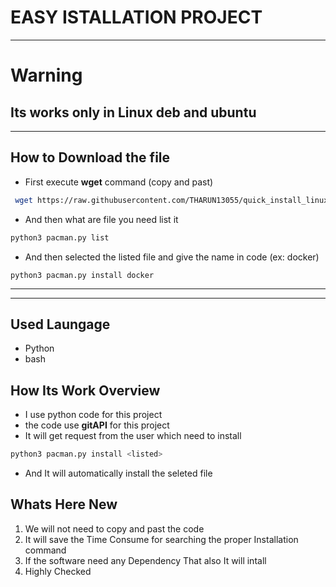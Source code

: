 # EASY ISTALLATION PROJECT

---
# Warning

## Its works only in Linux deb and ubuntu

---

## How to Download the file

- First execute **wget** command (copy and past)

```bash
 wget https://raw.githubusercontent.com/THARUN13055/quick_install_linux/main/pacman.py
```
- And then what are file you need list it

```bash
python3 pacman.py list
```

- And then selected the listed file and give the name in code (ex: docker)

```
python3 pacman.py install docker
```

---
---

## Used Laungage

- Python
- bash

## How Its Work Overview

- I use python code for this project
- the code use **gitAPI** for this project
- It will get request from the user which need to install

```bash
python3 pacman.py install <listed>
```

- And It will automatically install the seleted file

## Whats Here New

1. We will not need to copy and past the code
2. It will save the Time Consume for searching the proper Installation command
3. If the software need any Dependency That also It will intall
4. Highly Checked

